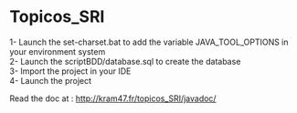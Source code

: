 Topicos_SRI
===========

1- Launch the set-charset.bat to add the variable JAVA_TOOL_OPTIONS in your environment system  
2- Launch the scriptBDD/database.sql to create the database  
3- Import the project in your IDE  
4- Launch the project  

Read the doc at : http://kram47.fr/topicos_SRI/javadoc/
